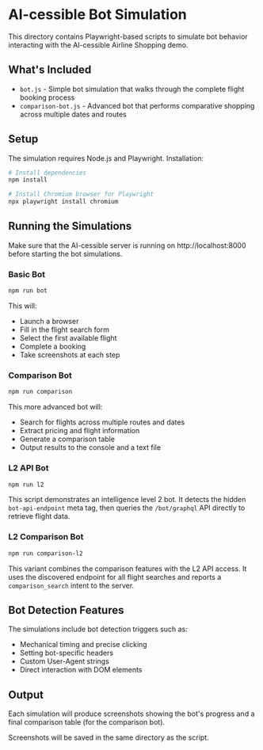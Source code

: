 # AI-cessible Bot Simulation

This directory contains Playwright-based scripts to simulate bot behavior interacting with the AI-cessible Airline Shopping demo.

## What's Included

- `bot.js` - Simple bot simulation that walks through the complete flight booking process
- `comparison-bot.js` - Advanced bot that performs comparative shopping across multiple dates and routes

## Setup

The simulation requires Node.js and Playwright. Installation:

```bash
# Install dependencies
npm install

# Install Chromium browser for Playwright
npx playwright install chromium
```

## Running the Simulations

Make sure that the AI-cessible server is running on http://localhost:8000 before starting the bot simulations.

### Basic Bot

```bash
npm run bot
```

This will:
- Launch a browser
- Fill in the flight search form
- Select the first available flight
- Complete a booking
- Take screenshots at each step

### Comparison Bot

```bash
npm run comparison
```

This more advanced bot will:
- Search for flights across multiple routes and dates
- Extract pricing and flight information
- Generate a comparison table
- Output results to the console and a text file

### L2 API Bot

```bash
npm run l2
```

This script demonstrates an intelligence level 2 bot. It detects the hidden
`bot-api-endpoint` meta tag, then queries the `/bot/graphql` API directly to
retrieve flight data.

### L2 Comparison Bot

```bash
npm run comparison-l2
```

This variant combines the comparison features with the L2 API access.
It uses the discovered endpoint for all flight searches and reports a
`comparison_search` intent to the server.

## Bot Detection Features

The simulations include bot detection triggers such as:
- Mechanical timing and precise clicking
- Setting bot-specific headers
- Custom User-Agent strings
- Direct interaction with DOM elements

## Output

Each simulation will produce screenshots showing the bot's progress and a final comparison table (for the comparison bot).

Screenshots will be saved in the same directory as the script. 